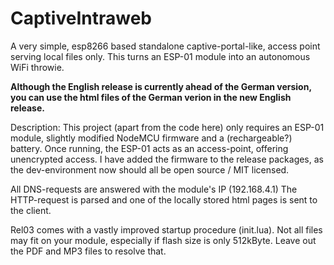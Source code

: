 # CaptiveIntraweb
A very simple, esp8266 based standalone captive-portal-like, access point serving local files only.
This turns an ESP-01 module into an autonomous WiFi throwie. 

<b>Although the English release is currently ahead of the German version, you can use the html files of the German verion in the new English release.</b>

Description:
This project (apart from the code here) only requires an ESP-01 module, slightly modified NodeMCU firmware and a (rechargeable?) battery.
Once running, the ESP-01 acts as an access-point, offering unencrypted access.
I have added the firmware to the release packages, as the dev-environment now should all be open source / MIT licensed.

All DNS-requests are answered with the module's IP (192.168.4.1)
The HTTP-request is parsed and one of the locally stored html pages is sent to the client.

Rel03 comes with a vastly improved startup procedure (init.lua).
Not all files may fit on your module, especially if flash size is only 512kByte. Leave out the PDF and MP3 files to resolve that.
